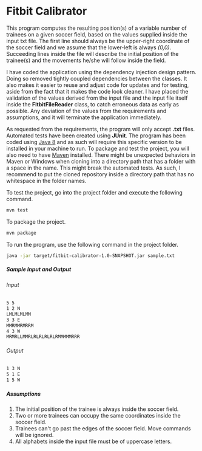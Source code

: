 # Fitbit Calibrator

This program computes the resulting position(s) of a variable number of trainees on a given soccer field, based on the values supplied inside the input txt file. The first line should always be the upper-right coordinate of the soccer field and we assume that the lower-left is always _(0,0)_. Succeeding lines inside the file will describe the initial position of the trainee(s) and the movements he/she will follow inside the field. 

I have coded the application using the dependency injection design pattern. Doing so removed tightly coupled dependencies between the classes. It also makes it easier to reuse and adjust code for updates and for testing, aside from the fact that it makes the code look cleaner. I have placed the validation of the values derived from the input file and the input file itself inside the **FitbitFileReader** class, to catch erroneous data as early as possible. Any deviation of the values from the requirements and assumptions, and it will terminate the application immediately. 

As requested from the requirements, the program will only accept **.txt** files. Automated tests have been created using **JUnit**. The program has been coded using [Java 8](http://www.oracle.com/technetwork/java/javase/downloads/jdk8-downloads-2133151.html) and as such will require this specific version to be installed in your machine to run. To package and test the project, you will also need to have [Maven](https://maven.apache.org/guides/getting-started/maven-in-five-minutes.html) installed. There might be unexpected behaviors in Maven or Windows when cloning into a directory path that has a folder with a space in the name. This might break the automated tests. As such, I recommend to put the cloned repository inside a directory path that has no whitespace in the folder names.

To test the project, go into the project folder and execute the following command.
```sh
mvn test
```

To package the project.
```sh
mvn package
```

To run the program, use the following command in the project folder.
```sh
java -jar target/fitbit-calibrator-1.0-SNAPSHOT.jar sample.txt
```

##### Sample Input and Output
###### Input
```sh
5 5
1 2 N
LMLMLMLMM
3 3 E
MMRMMRMRRM
4 3 W
MRMRLLMMRLRLRLRLRLRMMMMMRRR 
```
###### Output
```sh
1 3 N
5 1 E
1 5 W
```

##### Assumptions
1. The initial position of the trainee is always inside the soccer field. 
2. Two or more trainees can occupy the same coordinates inside the soccer field.
3. Trainees can't go past the edges of the soccer field. Move commands will be ignored.
4. All alphabets inside the input file must be of uppercase letters.
